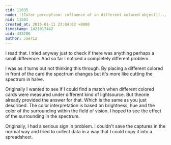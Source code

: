 ```yaml
---
cid: 11035
node: ![Color perception: influence of an different colored object](../notes/Joeri2/12-31-2014/color-perception-influence-of-an-different-colored-object)
nid: 11501
created_at: 2015-01-11 23:04:02 +0000
timestamp: 1421017442
uid: 433286
author: Joeri2
---
```


I read that. I tried anyway just to check if there was anything perhaps a small difference. And so far I noticed a completely different problem.

I was as it turns out not thinking this through. By placing a different colored in front of the card the spectrum changes but it's more like cutting the spectrum in halve.

Originally I wanted to see if I could find a match when different colored cards were measured under different kind of lightsource. But theorie already provided the answer for that. Which is the same as you just described. The color interpretation is based on brightness, hue and the color of the surrounding within the field of vision. I hoped to see the effect of the surrounding in the spectrum.

Originally, I had a serious sign in problem. I couldn't save the captures in the normal way and tried to collect data in a way that I could copy it into a spreadsheet.